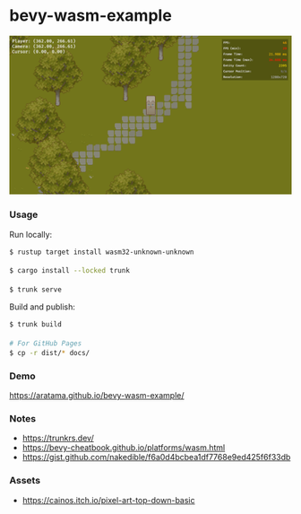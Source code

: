 # bevy-wasm-example

![screenshot](screenshot.png)

### Usage

Run locally:

```bash
$ rustup target install wasm32-unknown-unknown

$ cargo install --locked trunk

$ trunk serve
```

Build and publish:

```bash
$ trunk build

# For GitHub Pages
$ cp -r dist/* docs/
```

### Demo

https://aratama.github.io/bevy-wasm-example/

### Notes

- https://trunkrs.dev/
- https://bevy-cheatbook.github.io/platforms/wasm.html
- https://gist.github.com/nakedible/f6a0d4bcbea1df7768e9ed425f6f33db

### Assets

- https://cainos.itch.io/pixel-art-top-down-basic